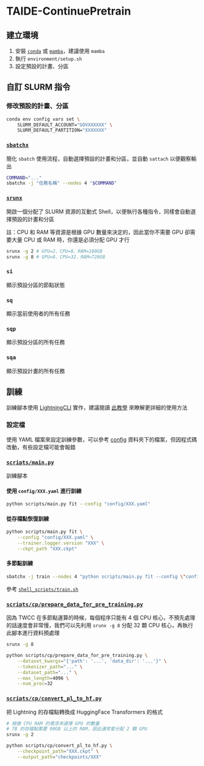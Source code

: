 # TAIDE-ContinuePretrain

## 建立環境

1. 安裝 [`conda`](https://docs.conda.io/projects/miniconda/en/latest) 或 [`mamba`](https://github.com/conda-forge/miniforge)，建議使用 `mamba`
2. 執行 `environment/setup.sh`
3. 設定預設的計畫、分區

## 自訂 SLURM 指令

### 修改預設的計畫、分區

```sh
conda env config vars set \
    SLURM_DEFAULT_ACCOUNT="GOVXXXXXX" \
    SLURM_DEFAULT_PARTITION="XXXXXXX"
```

### [`sbatchx`](src/taide_cp/cli/slurm/sbatchx.py)

簡化 `sbatch` 使用流程，自動選擇預設的計畫和分區，並自動 `sattach` 以便觀察輸出

```sh
COMMAND="..."
sbatchx -j "任務名稱" --nodes 4 "$COMMAND"
```

### [`srunx`](src/taide_cp/cli/slurm/srunx.py)

開啟一個分配了 SLURM 資源的互動式 Shell，以便執行各種指令，同樣會自動選擇預設的計畫和分區

註：CPU 和 RAM 等資源是根據 GPU 數量來決定的，因此當你不需要 GPU 卻需要大量 CPU 或 RAM 時，你還是必須分配 GPU 才行

```sh
srunx -g 2 # GPU=2、CPU=8、RAM=180GB
srunx -g 8 # GPU=8、CPU=32、RAM=720GB
```

### `si`

顯示預設分區的節點狀態

### `sq`

顯示當前使用者的所有任務

### `sqp`

顯示預設分區的所有任務

### `sqa`

顯示預設計畫的所有任務

## 訓練

訓練腳本使用 [LightningCLI](https://lightning.ai/docs/pytorch/stable/api/lightning.pytorch.cli.LightningCLI.html) 實作，建議閱讀 [此教學](https://lightning.ai/docs/pytorch/stable/cli/lightning_cli.html) 來瞭解更詳細的使用方法

### 設定檔

使用 YAML 檔案來設定訓練參數，可以參考 [config](config) 資料夾下的檔案，但因程式碼改動，有些設定檔可能會報錯

### [`scripts/main.py`](scripts/main.py)

訓練腳本

#### 使用 `config/XXX.yaml` 進行訓練

```sh
python scripts/main.py fit --config "config/XXX.yaml"
```

#### 從存檔點恢復訓練

```sh
python scripts/main.py fit \
    --config "config/XXX.yaml" \
    --trainer.logger.version "XXX" \
    --ckpt_path "XXX.ckpt"
```

#### 多節點訓練

```sh
sbatchx -j train --nodes 4 "python scripts/main.py fit --config \"config/XXX.yaml\""
```

參考 [`shell_scripts/train.sh`](shell_scripts/train.sh)

### [`scripts/cp/prepare_data_for_pre_training.py`](scripts/cp/prepare_data_for_pre_training.py)

因為 TWCC 在多節點運算的時候，每個程序只能有 4 個 CPU 核心，不預先處理的話速度會非常慢，我們可以先利用 `srunx -g 8` 分配 32 顆 CPU 核心，再執行此腳本進行資料預處理

```sh
srunx -g 8

python scripts/cp/prepare_data_for_pre_training.py \
    --dataset_kwargs="{'path': '...', 'data_dir': '...'}" \
    --tokenizer_path="..." \
    --dataset_path="..." \
    --max_length=4096 \
    --num_proc=32
```

### [`scripts/cp/convert_pl_to_hf.py`](scripts/cp/convert_pl_to_hf.py)

把 Lightning 的存檔點轉換成 HuggingFace Transformers 的格式

```sh
# 根據 CPU RAM 的需求來選擇 GPU 的數量
# 7B 的存檔點需要 90GB 以上的 RAM，因此通常會分配 2 顆 GPU
srunx -g 2 

python scripts/cp/convert_pl_to_hf.py \
    --checkpoint_path="XXX.ckpt" \
    --output_path="checkpoints/XXX"
```
